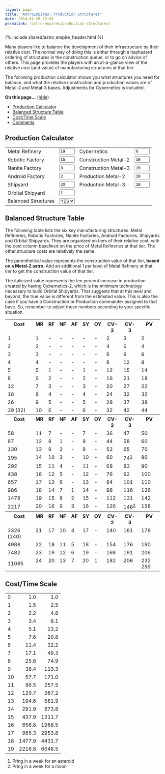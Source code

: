 ```yaml
---
layout: page
title: "AstroEmpires: Production Structures"
date: 2014-01-26 12:08
permalink: /astro-empires/production-structures/
---
```

{% include shared/astro_empire_header.html %}

Many players like to balance the development of their infrastructure by
their relative cost. The  normal way of doing this is either through a
haphazard ordering of structures in the construction queue, or to go on
advice of others. This page provides the players with an at-a-glance
view of the relative cost (and value) of manufacturing structures at
that tier.


The following production calculator shows you what structures you need
for balance, and what the relative construction and production values
are of Metal-2 and Metal-3 bases. Adjustments for Cybernetics is
included.

<div class='toc'>
  <a name='toc' id='toc'></a><b>On this page...</b> (<a id="tocidtog" href="javascript:toggle('tocid');">hide</a>)<ul class='toc' id='tocid'><li><a href='#toc1'>Production Calculator</a></li><li><a href='#toc2'>Balanced Structure Table</a></li><li><a href='#toc3'>Cost/Time Scale</a></li><li><a href='#toc4'>Comments</a></li></ul></div>

<h2><a name='toc1' id='toc1'></a>Production Calculator</h2>

<form id='prod' method='post'>
<table class='table table-condensed' ><tr>
  <td> Metal Refinery </td>
  <td> <input type='text' name='MF' value='19' id='MF' class='inputbox' size='3' /> </td>
  <td> Cybernetics </td>
  <td> <input type='text' name='CY' value='0' id='CY' class='inputbox' size='3' /> </td>
</tr>
<tr>
  <td> Robotic Factory </td>
  <td> <input type='text' name='RF' value='15' id='RF' class='inputbox' size='3' /> </td>
  <td> Construction Metal-2 </td>
  <td> <input type='text' name='CM2' value='19' id='CM2' class='inputbox' size='3' /> </td>
</tr>
<tr>
  <td> Nanite Factory </td>
  <td> <input type='text' name='NF' value='8' id='NF' class='inputbox' size='3' /> </td>
  <td> Construction Metal-3 </td>
  <td> <input type='text' name='CM3' value='19' id='CM3' class='inputbox' size='3' /> </td>
</tr>
<tr>
  <td> Android Factory </td>
  <td> <input type='text' name='AF' value='2' id='AF' class='inputbox' size='3' /> </td>
  <td> Production Metal-2 </td>
  <td> <input type='text' name='PM2' value='19' id='PM2' class='inputbox' size='3' /> </td>
</tr>
<tr>
  <td> Shipyard </td>
  <td> <input type='text' name='SY' value='20' id='SY' class='inputbox' size='3' /> </td>
  <td> Production Metal-3 </td>
  <td> <input type='text' name='PM3' value='19' id='PM3' class='inputbox' size='3' /> </td>
</tr>
<tr>
  <td> Orbital Shipyard </td>
  <td> <input type='text' name='OSY' value='1' id='OSY' class='inputbox' size='3' /> </td>
</tr>
<tr>
  <td> Balanced Structures </td>
  <td>
    <select name='BAL' id='balanced' class='inputbox'>
      <option value='1' selected='selected'>YES</option>
      <option value='0'>NO</option>
    </select>
  </td>
</tr>
</table>
</form>

<h2><a name='toc2' id='toc2'></a>Balanced Structure Table</h2>

The following table lists the six key manufacturing structures: Metal Refineries, Robotic Factories, Nanite Factories, Android Factories, Shipyards and Orbital Shipyards. They are organized on tiers of their relative cost, with the cost column baselined on the price of Metal Refineries at that tier. The other structure costs are relatively the same.

<div class='note' >

The parenthetical value represents the construction value of that tier,
**based on a Metal-2 astro**. Add an additional 1 per level of Metal
Refinery at that tier to get the construction value of that tier.
</div>

The italicized value represents the ten percent increase in production
created by having Cybernetics-2, which is the minimum technology
necessary to build Orbital Shipyards. That suggests that at this level
and beyond, the true value is different from the estimated value. This
is also the case if you have a Construction or Production commander
assigned to that base. So, remember to adjust these numbers according to
your specific situation.

<table class='table table-condensed table-hover'><tr>
  <th valign='top'>Cost </th>
  <th valign='top'>MR </th>
  <th valign='top'>RF </th>
  <th valign='top'>NF </th>
  <th valign='top'>AF </th>
  <th valign='top'>SY </th>
  <th valign='top'>OY </th>
  <th valign='top'>CV-2 </th>
  <th valign='top'>CV-3 </th>
  <th valign='top'>PV </th>
</tr>
<tr>
  <td>1 </td>
  <td class='MR' valign='top'>1 </td>
  <td class='RF' valign='top'>- </td>
  <td class='NF' valign='top'>- </td>
  <td class='AF' valign='top'>- </td>
  <td class='SY' valign='top'>- </td>
  <td class='OY' valign='top'>- </td>
  <td class='CV' valign='top'>2 </td>
  <td class='CV' valign='top'>3 </td>
  <td class='PV' valign='top'>2 </td>
</tr>
<tr>
  <td>2 </td>
  <td class='MR' valign='top'>2 </td>
  <td class='RF' valign='top'>- </td>
  <td class='NF' valign='top'>- </td>
  <td class='AF' valign='top'>- </td>
  <td class='SY' valign='top'>- </td>
  <td class='OY' valign='top'>- </td>
  <td class='CV' valign='top'>4 </td>
  <td class='CV' valign='top'>6 </td>
  <td class='PV' valign='top'>4 </td>
</tr>
<tr>
  <td>3 </td>
  <td class='MR' valign='top'>3 </td>
  <td class='RF' valign='top'>- </td>
  <td class='NF' valign='top'>- </td>
  <td class='AF' valign='top'>- </td>
  <td class='SY' valign='top'>- </td>
  <td class='OY' valign='top'>- </td>
  <td class='CV' valign='top'>6 </td>
  <td class='CV' valign='top'>9 </td>
  <td class='PV' valign='top'>6 </td>
</tr>
<tr>
  <td>4 </td>
  <td class='MR' valign='top'>4 </td>
  <td class='RF' valign='top'>- </td>
  <td class='NF' valign='top'>- </td>
  <td class='AF' valign='top'>- </td>
  <td class='SY' valign='top'>- </td>
  <td class='OY' valign='top'>- </td>
  <td class='CV' valign='top'>8 </td>
  <td class='CV' valign='top'>12 </td>
  <td class='PV' valign='top'>8 </td>
</tr>
<tr>
  <td>5 </td>
  <td class='MR' valign='top'>5 </td>
  <td class='RF' valign='top'>1 </td>
  <td class='NF' valign='top'>- </td>
  <td class='AF' valign='top'>- </td>
  <td class='SY' valign='top'>1 </td>
  <td class='OY' valign='top'>- </td>
  <td class='CV' valign='top'>12 </td>
  <td class='CV' valign='top'>15 </td>
  <td class='PV' valign='top'>14 </td>
</tr>
<tr>
  <td>8 </td>
  <td class='MR' valign='top'>6 </td>
  <td class='RF' valign='top'>2 </td>
  <td class='NF' valign='top'>- </td>
  <td class='AF' valign='top'>- </td>
  <td class='SY' valign='top'>2 </td>
  <td class='OY' valign='top'>- </td>
  <td class='CV' valign='top'>16 </td>
  <td class='CV' valign='top'>21 </td>
  <td class='PV' valign='top'>18 </td>
</tr>
<tr>
  <td>12 </td>
  <td class='MR' valign='top'>7 </td>
  <td class='RF' valign='top'>3 </td>
  <td class='NF' valign='top'>- </td>
  <td class='AF' valign='top'>- </td>
  <td class='SY' valign='top'>3 </td>
  <td class='OY' valign='top'>- </td>
  <td class='CV' valign='top'>20 </td>
  <td class='CV' valign='top'>27 </td>
  <td class='PV' valign='top'>22 </td>
</tr>
<tr>
  <td>18 </td>
  <td class='MR' valign='top'>8 </td>
  <td class='RF' valign='top'>4 </td>
  <td class='NF' valign='top'>- </td>
  <td class='AF' valign='top'>- </td>
  <td class='SY' valign='top'>4 </td>
  <td class='OY' valign='top'>- </td>
  <td class='CV' valign='top'>24 </td>
  <td class='CV' valign='top'>32 </td>
  <td class='PV' valign='top'>32 </td>
</tr>
<tr>
  <td>26 </td>
  <td class='MR' valign='top'>9 </td>
  <td class='RF' valign='top'>5 </td>
  <td class='NF' valign='top'>- </td>
  <td class='AF' valign='top'>- </td>
  <td class='SY' valign='top'>5 </td>
  <td class='OY' valign='top'>- </td>
  <td class='CV' valign='top'>28 </td>
  <td class='CV' valign='top'>37 </td>
  <td class='PV' valign='top'>38 </td>
</tr>
<tr>
  <td>39 (32) </td>
  <td class='MR' valign='top'>10 </td>
  <td class='RF' valign='top'>6 </td>
  <td class='NF' valign='top'>- </td>
  <td class='AF' valign='top'>- </td>
  <td class='SY' valign='top'>6 </td>
  <td class='OY' valign='top'>- </td>
  <td class='CV' valign='top'>32 </td>
  <td class='CV' valign='top'>42 </td>
  <td class='PV' valign='top'>44 </td>
</tr>
<tr>
  <th valign='top'>Cost </th>
  <th valign='top'>MR </th>
  <th valign='top'>RF </th>
  <th valign='top'>NF </th>
  <th valign='top'>AF </th>
  <th valign='top'>SY </th>
  <th valign='top'>OY </th>
  <th valign='top'>CV-2 </th>
  <th valign='top'>CV-3 </th>
  <th valign='top'>PV </th>
</tr>
<tr>
  <td>58 </td>
  <td class='MR' valign='top'>11 </td>
  <td class='RF' valign='top'>7 </td>
  <td class='NF' valign='top'>- </td>
  <td class='AF' valign='top'>- </td>
  <td class='SY' valign='top'>7 </td>
  <td class='OY' valign='top'>- </td>
  <td class='CV' valign='top'>36 </td>
  <td class='CV' valign='top'>47 </td>
  <td class='PV' valign='top'>50 </td>
</tr>
<tr>
  <td>87 </td>
  <td class='MR' valign='top'>12 </td>
  <td class='RF' valign='top'>8 </td>
  <td class='NF' valign='top'>1 </td>
  <td class='AF' valign='top'>- </td>
  <td class='SY' valign='top'>8 </td>
  <td class='OY' valign='top'>- </td>
  <td class='CV' valign='top'>44 </td>
  <td class='CV' valign='top'>58 </td>
  <td class='PV' valign='top'>60 </td>
</tr>
<tr>
  <td>130 </td>
  <td class='MR' valign='top'>13 </td>
  <td class='RF' valign='top'>9 </td>
  <td class='NF' valign='top'>2 </td>
  <td class='AF' valign='top'>- </td>
  <td class='SY' valign='top'>9 </td>
  <td class='OY' valign='top'>- </td>
  <td class='CV' valign='top'>52 </td>
  <td class='CV' valign='top'>65 </td>
  <td class='PV' valign='top'>70 </td>
</tr>
<tr>
  <td>195 </td>
  <td class='MR' valign='top'>14 </td>
  <td class='RF' valign='top'>10 </td>
  <td class='NF' valign='top'>3 </td>
  <td class='AF' valign='top'>- </td>
  <td class='SY' valign='top'>10 </td>
  <td class='OY' valign='top'>- </td>
  <td class='CV' valign='top'>60 </td>
  <td class='CV' valign='top'>74<sup><a href='#fn-1'>1</a></sup> </td>
  <td class='PV' valign='top'>80 </td>
</tr>
<tr>
  <td>292 </td>
  <td class='MR' valign='top'>15 </td>
  <td class='RF' valign='top'>11 </td>
  <td class='NF' valign='top'>4 </td>
  <td class='AF' valign='top'>- </td>
  <td class='SY' valign='top'>11 </td>
  <td class='OY' valign='top'>- </td>
  <td class='CV' valign='top'>68 </td>
  <td class='CV' valign='top'>83 </td>
  <td class='PV' valign='top'>90 </td>
</tr>
<tr>
  <td>438 </td>
  <td class='MR' valign='top'>16 </td>
  <td class='RF' valign='top'>12 </td>
  <td class='NF' valign='top'>5 </td>
  <td class='AF' valign='top'>- </td>
  <td class='SY' valign='top'>12 </td>
  <td class='OY' valign='top'>- </td>
  <td class='CV' valign='top'>76 </td>
  <td class='CV' valign='top'>92 </td>
  <td class='PV' valign='top'>100 </td>
</tr>
<tr>
  <td>657 </td>
  <td class='MR' valign='top'>17 </td>
  <td class='RF' valign='top'>13 </td>
  <td class='NF' valign='top'>6 </td>
  <td class='AF' valign='top'>- </td>
  <td class='SY' valign='top'>13 </td>
  <td class='OY' valign='top'>- </td>
  <td class='CV' valign='top'>84 </td>
  <td class='CV' valign='top'>101 </td>
  <td class='PV' valign='top'>110 </td>
</tr>
<tr>
  <td>986 </td>
  <td class='MR' valign='top'>18 </td>
  <td class='RF' valign='top'>14 </td>
  <td class='NF' valign='top'>7 </td>
  <td class='AF' valign='top'>1 </td>
  <td class='SY' valign='top'>14 </td>
  <td class='OY' valign='top'>- </td>
  <td class='CV' valign='top'>98 </td>
  <td class='CV' valign='top'>116 </td>
  <td class='PV' valign='top'>126 </td>
</tr>
<tr>
  <td>1478 </td>
  <td class='MR' valign='top'>19 </td>
  <td class='RF' valign='top'>15 </td>
  <td class='NF' valign='top'>8 </td>
  <td class='AF' valign='top'>2 </td>
  <td class='SY' valign='top'>15 </td>
  <td class='OY' valign='top'>- </td>
  <td class='CV' valign='top'>112 </td>
  <td class='CV' valign='top'>131 </td>
  <td class='PV' valign='top'>142 </td>
</tr>
<tr>
  <td>2217 </td>
  <td class='MR' valign='top'>20 </td>
  <td class='RF' valign='top'>16 </td>
  <td class='NF' valign='top'>9 </td>
  <td class='AF' valign='top'>3 </td>
  <td class='SY' valign='top'>16 </td>
  <td class='OY' valign='top'>- </td>
  <td class='CV' valign='top'>126 </td>
  <td class='CV' valign='top'>146<sup><a href='#fn-2'>2</a></sup> </td>
  <td class='PV' valign='top'>158 </td>
</tr>
<tr>
  <th valign='top'>Cost</th>
  <th valign='top'>MR </th>
  <th valign='top'>RF </th>
  <th valign='top'>NF </th>
  <th valign='top'>AF </th>
  <th valign='top'>SY </th>
  <th valign='top'>OY </th>
  <th valign='top'>CV-2 </th>
  <th valign='top'>CV-3 </th>
  <th valign='top'>PV </th>
</tr>
<tr>
  <td>3326 (140) </td>
  <td class='MR' valign='top'>21 </td>
  <td class='RF' valign='top'>17 </td>
  <td class='NF' valign='top'>10 </td>
  <td class='AF' valign='top'>4 </td>
  <td class='SY' valign='top'>17 </td>
  <td class='OY' valign='top'>- </td>
  <td class='CV' valign='top'>140 </td>
  <td class='CV' valign='top'>161 </td>
  <td class='PV' valign='top'>178 </td>
</tr>
<tr>
  <td>4988 </td>
  <td class='MR' valign='top'>22 </td>
  <td class='RF' valign='top'>18 </td>
  <td class='NF' valign='top'>11 </td>
  <td class='AF' valign='top'>5 </td>
  <td class='SY' valign='top'>18 </td>
  <td class='OY' valign='top'>- </td>
  <td class='CV' valign='top'>154 </td>
  <td class='CV' valign='top'>176 </td>
  <td class='PV' valign='top'>190 </td>
</tr>
<tr>
  <td>7482 </td>
  <td class='MR' valign='top'>23 </td>
  <td class='RF' valign='top'>19 </td>
  <td class='NF' valign='top'>12 </td>
  <td class='AF' valign='top'>6 </td>
  <td class='SY' valign='top'>19 </td>
  <td class='OY' valign='top'>- </td>
  <td class='CV' valign='top'>168 </td>
  <td class='CV' valign='top'>191 </td>
  <td class='PV' valign='top'>206 </td>
</tr>
<tr>
  <td>11085 </td>
  <td class='MR' valign='top'>24 </td>
  <td class='RF' valign='top'>20 </td>
  <td class='NF' valign='top'>13 </td>
  <td class='AF' valign='top'>7 </td>
  <td class='SY' valign='top'>20 </td>
  <td class='OY' valign='top'>1 </td>
  <td class='CV' valign='top'>182 </td>
  <td class='CV' valign='top'>206 </td>
  <td class='PV' valign='top'>232 <em>255</em> </td>
</tr>
</table>

<h2><a name='toc3' id='toc3'></a>Cost/Time Scale</h2>
<table class='table table-condensed table-hover'>
  <tr><td>0</td><td align='right'>1.0</td><td align='right'>1.0</td></tr>
  <tr><td>1</td><td align='right'>1.5</td><td align='right'>2.5</td></tr>
  <tr><td>2</td><td align='right'>2.2</td><td align='right'>4.8</td></tr>
  <tr><td>3</td><td align='right'>3.4</td><td align='right'>8.1</td></tr>
  <tr><td>4</td><td align='right'>5.1</td><td align='right'>13.2</td></tr>
  <tr><td>5</td><td align='right'>7.6</td><td align='right'>20.8</td></tr>
  <tr><td>6</td><td align='right'>11.4</td><td align='right'>32.2</td></tr>
  <tr><td>7</td><td align='right'>17.1</td><td align='right'>49.3</td></tr>
  <tr><td>8</td><td align='right'>25.6</td><td align='right'>74.9</td></tr>
  <tr><td>9</td><td align='right'>38.4</td><td align='right'>113.3</td></tr>
  <tr><td>10</td><td align='right'>57.7</td><td align='right'>171.0</td></tr>
  <tr><td>11</td><td align='right'>86.5</td><td align='right'>257.5</td></tr>
  <tr><td>12</td><td align='right'>129.7</td><td align='right'>387.2</td></tr>
  <tr><td>13</td><td align='right'>194.6</td><td align='right'>581.9</td></tr>
  <tr><td>14</td><td align='right'>291.9</td><td align='right'>873.8</td></tr>
  <tr><td>15</td><td align='right'>437.9</td><td align='right'>1311.7</td></tr>
  <tr><td>16</td><td align='right'>656.8</td><td align='right'>1968.5</td></tr>
  <tr><td>17</td><td align='right'>985.3</td><td align='right'>2953.8</td></tr>
  <tr><td>18</td><td align='right'>1477.9</td><td align='right'>4431.7</td></tr>
  <tr><td>19</td><td align='right'>2216.8</td><td align='right'>6648.5</td></tr>
</table>

<div id='footnotes'>
<ol><li><a name='fn-1' id='fn-1'></a>  Pring in a week for an asteroid
</li><li><a name='fn-2' id='fn-2'></a>  Pring in a week for a moon
</li></ol></div>
